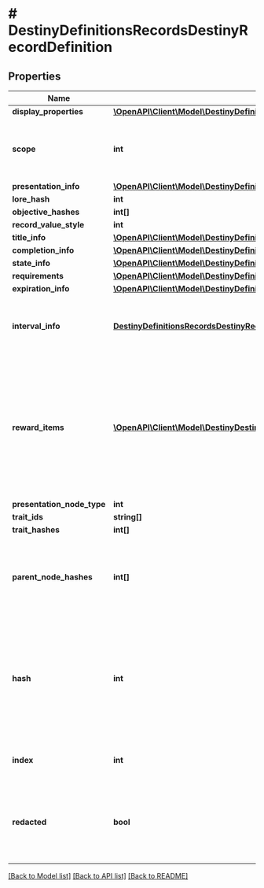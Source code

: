 # # DestinyDefinitionsRecordsDestinyRecordDefinition

## Properties

Name | Type | Description | Notes
------------ | ------------- | ------------- | -------------
**display_properties** | [**\OpenAPI\Client\Model\DestinyDefinitionsCommonDestinyDisplayPropertiesDefinition**](DestinyDefinitionsCommonDestinyDisplayPropertiesDefinition.md) |  | [optional]
**scope** | **int** | Indicates whether this Record&#39;s state is determined on a per-character or on an account-wide basis. | [optional]
**presentation_info** | [**\OpenAPI\Client\Model\DestinyDefinitionsPresentationDestinyPresentationChildBlock**](DestinyDefinitionsPresentationDestinyPresentationChildBlock.md) |  | [optional]
**lore_hash** | **int** |  | [optional]
**objective_hashes** | **int[]** |  | [optional]
**record_value_style** | **int** |  | [optional]
**title_info** | [**\OpenAPI\Client\Model\DestinyDefinitionsRecordsDestinyRecordTitleBlock**](DestinyDefinitionsRecordsDestinyRecordTitleBlock.md) |  | [optional]
**completion_info** | [**\OpenAPI\Client\Model\DestinyDefinitionsRecordsDestinyRecordCompletionBlock**](DestinyDefinitionsRecordsDestinyRecordCompletionBlock.md) |  | [optional]
**state_info** | [**\OpenAPI\Client\Model\DestinyDefinitionsRecordsSchemaRecordStateBlock**](DestinyDefinitionsRecordsSchemaRecordStateBlock.md) |  | [optional]
**requirements** | [**\OpenAPI\Client\Model\DestinyDefinitionsPresentationDestinyPresentationNodeRequirementsBlock**](DestinyDefinitionsPresentationDestinyPresentationNodeRequirementsBlock.md) |  | [optional]
**expiration_info** | [**\OpenAPI\Client\Model\DestinyDefinitionsRecordsDestinyRecordExpirationBlock**](DestinyDefinitionsRecordsDestinyRecordExpirationBlock.md) |  | [optional]
**interval_info** | [**DestinyDefinitionsRecordsDestinyRecordIntervalBlock**](DestinyDefinitionsRecordsDestinyRecordIntervalBlock.md) | Some records have multiple &#39;interval&#39; objectives, and the record may be claimed at each completed interval | [optional]
**reward_items** | [**\OpenAPI\Client\Model\DestinyDestinyItemQuantity[]**](DestinyDestinyItemQuantity.md) | If there is any publicly available information about rewards earned for achieving this record, this is the list of those items.   However, note that some records intentionally have \&quot;hidden\&quot; rewards. These will not be returned in this list. | [optional]
**presentation_node_type** | **int** |  | [optional]
**trait_ids** | **string[]** |  | [optional]
**trait_hashes** | **int[]** |  | [optional]
**parent_node_hashes** | **int[]** | A quick reference to presentation nodes that have this node as a child. Presentation nodes can be parented under multiple parents. | [optional]
**hash** | **int** | The unique identifier for this entity. Guaranteed to be unique for the type of entity, but not globally.  When entities refer to each other in Destiny content, it is this hash that they are referring to. | [optional]
**index** | **int** | The index of the entity as it was found in the investment tables. | [optional]
**redacted** | **bool** | If this is true, then there is an entity with this identifier/type combination, but BNet is not yet allowed to show it. Sorry! | [optional]

[[Back to Model list]](../../README.md#models) [[Back to API list]](../../README.md#endpoints) [[Back to README]](../../README.md)
